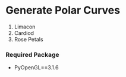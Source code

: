 # Generate Polar Curves

1. Limacon
2. Cardiod
3. Rose Petals

### Required Package

- PyOpenGL==3.1.6
